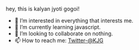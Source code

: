 hey, this is kalyan jyoti gogoi!


- 👀 I’m interested in everything that interests me.
- 🌱 I’m currently learning javascript.
- 💞️ I’m looking to collaborate on nothing.
- 📫 How to reach me: [Twitter-@KJG](https://twitter.com/KJG)


